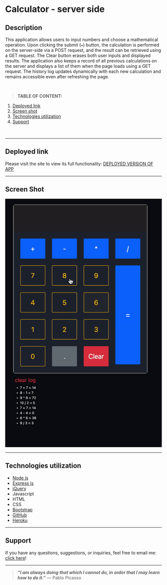 
# Calculator - server side 

## Description

This application allows users to input numbers and choose a mathematical operation. Upon clicking the submit (`=`) button, the calculation is performed on the server-side via a POST request, and the result can be retrieved using a GET request. The Clear button erases both user inputs and displayed results. The application also keeps a record of all previous calculations on the server and displays a list of them when the page loads using a GET request. The history log updates dynamically with each new calculation and remains accessible even after refreshing the page.

</br>

>**TABLE OF CONTENT:**
1. [Deployed link](#deployed-link) 
1. [Screen shot](#screen-shot)
1. [Technologies utilization](#technologies-utilization) 
1. [Support](#support)

</br>

-----
## Deployed link
Please visit the site to view its full functionality: [DEPLOYED VERSION OF APP](https://weekend-jquery-server-calc.herokuapp.com/)

----
## Screen Shot

![calculator - server side](/images/screenshot.gif)


----
## Technologies utilization 

* [Node js](https://nodejs.org/en/about/)
* [Express js](https://expressjs.com/)
* [jQuery](https://jquery.com/)
* Javascript
* HTML
* CSS
* [Bootstrap](https://getbootstrap.com/)
* [GitHub](https://github.com/xaihang/) 
* [Heroku](https://www.heroku.com/about) 

---
## Support
If you have any questions, suggestions, or inquiries, feel free to email me: [click here](mailto:xaihang12@gmail.com?subject=[GitHub]%20Supoort%20Question%20Inquries)! 

---

> **_“I am always doing that which I cannot do, in order that I may learn how to do it.”_** ― Pablo Picasso